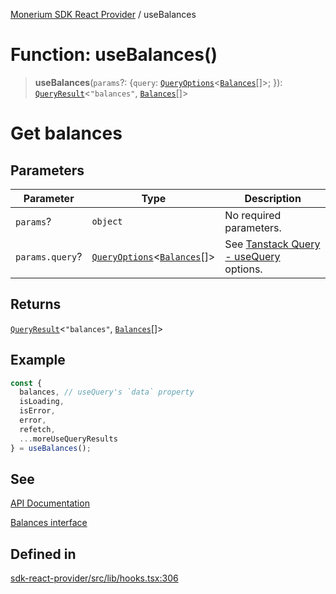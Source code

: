 [Monerium SDK React Provider](../README.md) / useBalances

# Function: useBalances()

> **useBalances**(`params`?: \{`query`: [`QueryOptions`](../type-aliases/QueryOptions.md)\<[`Balances`](../interfaces/Balances.md)[]\>; \}): [`QueryResult`](../type-aliases/QueryResult.md)\<`"balances"`, [`Balances`](../interfaces/Balances.md)[]\>

# Get balances

## Parameters

| Parameter       | Type                                                                                           | Description                                                                                                         |
| --------------- | ---------------------------------------------------------------------------------------------- | ------------------------------------------------------------------------------------------------------------------- |
| `params`?       | `object`                                                                                       | No required parameters.                                                                                             |
| `params.query`? | [`QueryOptions`](../type-aliases/QueryOptions.md)\<[`Balances`](../interfaces/Balances.md)[]\> | See [Tanstack Query - useQuery](https://tanstack.com/query/latest/docs/framework/react/reference/useQuery) options. |

## Returns

[`QueryResult`](../type-aliases/QueryResult.md)\<`"balances"`, [`Balances`](../interfaces/Balances.md)[]\>

## Example

```ts
const {
  balances, // useQuery's `data` property
  isLoading,
  isError,
  error,
  refetch,
  ...moreUseQueryResults
} = useBalances();
```

## See

[API Documentation](https://monerium.dev/api-docs#operation/profile-balances)

[Balances interface](https://github.com/monerium/js-monorepo/blob/main/packages/sdk/docs/generated/interfaces/Balances.md)

## Defined in

[sdk-react-provider/src/lib/hooks.tsx:306](https://github.com/monerium/js-monorepo/blob/ae1055c12538e860127a655bc059162d414323b3/packages/sdk-react-provider/src/lib/hooks.tsx#L306)
